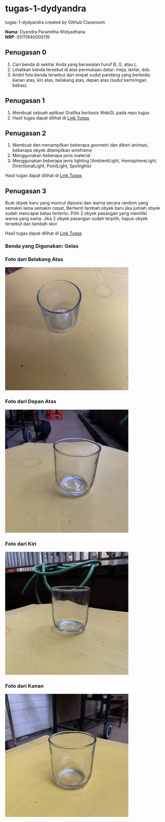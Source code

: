 # tugas-1-dydyandra
tugas-1-dydyandra created by GitHub Classroom

**Nama**: Dyandra Paramitha Widyadhana<br>
**NRP**: 05111940000119

## Penugasan 0
1. Cari benda di sekitar Anda yang berawalan huruf B, G, atau L.
2. Letakkan benda tersebut di atas permukaan datar: meja, lantai, dsb.
3. Ambil foto benda tersebut dari empat sudut pandang yang berbeda: kanan atas, kiri atas, belakang atas, depan atas (sudut kemiringan bebas).

## Penugasan 1
1. Membuat sebuah aplikasi Grafika berbasis WebGL pada repo tugas
2. Hasil tugas dapat dilihat di [Link Tugas](https://cg2021b.github.io/tugas-1-dydyandra/)

## Penugasan 2
1. Membuat dan menampilkan beberapa geometri dan diberi animasi, beberapa obyek ditampilkan wireframe
2. Menggunakan beberapa jenis material 
3. Menggunakan beberapa jenis lighting (AmbientLight, HemisphereLight, DirectionalLight, PointLight, Spotlights)<br>

Hasil tugas dapat dilihat di [Link Tugas](https://cg2021b.github.io/tugas-1-dydyandra/mencoba%20three%20js/)

## Penugasan 3
Buat obyek baru yang muncul diposisi dan warna secara random yang semakin lama semakin cepat, Berhenti tambah obyek baru jika jumlah obyek sudah mencapai batas tertentu. Pilih 2 obyek pasangan yang memiliki warna yang sama. Jika 2 obyek pasangan sudah terpilih, hapus obyek tersebut dan tambah skor


Hasil tugas dapat dilihat di [Link Tugas](https://cg2021b.github.io/tugas-1-dydyandra/task-3-grafkomb/)


### Benda yang Digunakan: Gelas

### Foto dari Belakang Atas
<img src="images/atas.jpg" width="400">

### Foto dari Depan Atas
<img src="images/depan.jpg" width="400">

### Foto dari Kiri 
<img src="images/kiri.jpg" width="400">

### Foto dari Kanan 
<img src="images/kanan.jpg" width="400">
